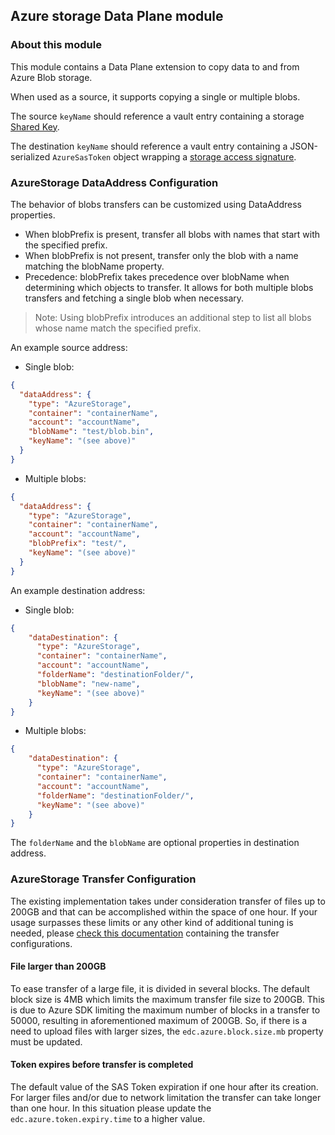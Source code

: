 ## Azure storage Data Plane module

### About this module

This module contains a Data Plane extension to copy data to and from Azure Blob storage.

When used as a source, it supports copying a single or multiple blobs.

The source `keyName` should reference a vault entry containing a storage [Shared Key](https://docs.microsoft.com/rest/api/storageservices/authorize-with-shared-key).

The destination `keyName` should reference a vault entry containing a JSON-serialized `AzureSasToken` object wrapping a [storage access signature](https://docs.microsoft.com/azure/storage/common/storage-sas-overview).

### AzureStorage DataAddress Configuration

The behavior of blobs transfers can be customized using DataAddress properties.

- When blobPrefix is present, transfer all blobs with names that start with the specified prefix.
- When blobPrefix is not present, transfer only the blob with a name matching the blobName property.
- Precedence: blobPrefix takes precedence over blobName when determining which objects to transfer. It allows for both multiple blobs transfers and fetching a single blob when necessary.

>Note: Using blobPrefix introduces an additional step to list all blobs whose name match the specified prefix.


An example source address:

- Single blob:
```json
{
  "dataAddress": {
    "type": "AzureStorage",
    "container": "containerName",
    "account": "accountName",
    "blobName": "test/blob.bin",
    "keyName": "(see above)"
  }
}
```
- Multiple blobs:
```json
{
  "dataAddress": {
    "type": "AzureStorage",
    "container": "containerName",
    "account": "accountName",
    "blobPrefix": "test/",
    "keyName": "(see above)"
  }
}
```
An example destination address:

- Single blob:
```json
{
    "dataDestination": {
      "type": "AzureStorage",
      "container": "containerName",
      "account": "accountName",
      "folderName": "destinationFolder/",
      "blobName": "new-name",
      "keyName": "(see above)"
    }
}
```

- Multiple blobs:
```json
{
    "dataDestination": {
      "type": "AzureStorage",
      "container": "containerName",
      "account": "accountName",
      "folderName": "destinationFolder/",
      "keyName": "(see above)"
    }
}
```
The `folderName` and the `blobName` are optional properties in destination address.


### AzureStorage Transfer Configuration

The existing implementation takes under consideration transfer of files up to 200GB and that can be accomplished within the space of one hour. If your usage surpasses these limits or any other kind of additional tuning is needed, please [check this documentation](../../common/azure/azure-blob-core/README.md) containing the transfer configurations.

#### File larger than 200GB

To ease transfer of a large file, it is divided in several blocks. The default block size is 4MB which limits the maximum transfer file size to 200GB. This is due to Azure SDK limiting the maximum number of blocks in a transfer to 50000, resulting in aforementioned maximum of 200GB. So, if there is a need to upload
files with larger sizes, the `edc.azure.block.size.mb` property must be updated.

#### Token expires before transfer is completed

The default value of the SAS Token expiration if one hour after its creation. For larger files and/or due to network limitation the transfer can take longer than one hour.
In this situation please update the `edc.azure.token.expiry.time` to a higher value.
